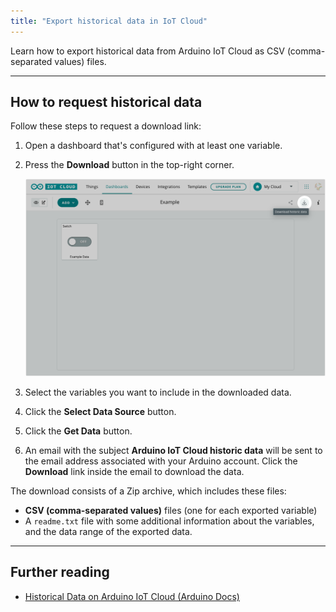```yaml
---
title: "Export historical data in IoT Cloud"
---
```


Learn how to export historical data from Arduino IoT Cloud as CSV (comma-separated values) files.

---

## How to request historical data

Follow these steps to request a download link:

1. Open a dashboard that's configured with at least one variable.

2. Press the **Download** button in the top-right corner.

   ![Download historic data button.](img/download-data.png)

3. Select the variables you want to include in the downloaded data.

4. Click the **Select Data Source** button.

5. Click the **Get Data** button.

6. An email with the subject **Arduino IoT Cloud historic data** will be sent to the email address associated with your Arduino account. Click the **Download** link inside the email to download the data.

The download consists of a Zip archive, which includes these files:

* **CSV (comma-separated values)** files (one for each exported variable)
* A `readme.txt` file with some additional information about the variables, and the data range of the exported data.

---

## Further reading

* [Historical Data on Arduino IoT Cloud (Arduino Docs)](https://docs.arduino.cc/arduino-cloud/features/iot-cloud-historical-data)
